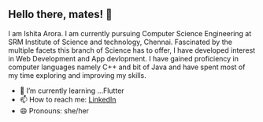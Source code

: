 ## Hello there, mates! 👋

I am Ishita Arora. I am currently pursuing Computer Science Engineering at SRM Institute of Science and technology, Chennai.
Fascinated by the multiple facets this branch of Science has to offer, I have developed interest in Web Development and App devlopment. I have gained proficiency in computer languages namely C++ and bit of Java and have spent most of my time exploring and improving my skills. 

- 🌱 I’m currently learning ...Flutter
- 📫 How to reach me: [LinkedIn](https://www.linkedin.com/in/ishita-arora-/)
- 😄 Pronouns: she/her
